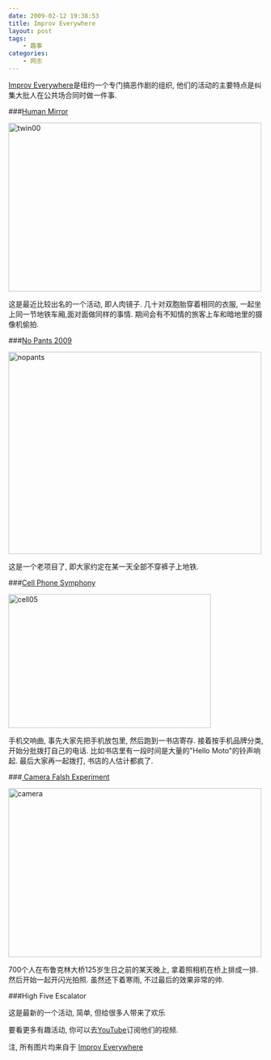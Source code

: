 ```yaml
---
date: 2009-02-12 19:38:53
title: Improv Everywhere
layout: post
tags:
    - 趣事
categories:
    - 网志
---
```

[Improv Everywhere](http://improveverywhere.com/)是纽约一个专门搞恶作剧的组织, 他们的活动的主要特点是纠集大批人在公共场合同时做一件事.

###<a href="http://www.youtube.com/watch?v=9La40WwO-lU" target="_blank">Human Mirror</a>

<a href="http://pic.ztpala.com/wp-content/uploads/2009/02/twin00.jpg"><img class="aligncenter size-full wp-image-1805" title="twin00" src="http://pic.ztpala.com/wp-content/uploads/2009/02/twin00.jpg" alt="twin00" width="500" height="334" /></a>

这是最近比较出名的一个活动, 即人肉镜子. 几十对双胞胎穿着相同的衣服, 一起坐上同一节地铁车厢,面对面做同样的事情. 期间会有不知情的旅客上车和暗地里的摄像机偷拍.

###<a href="http://www.youtube.com/watch?v=9La40WwO-lU" target="_blank">No Pants 2009</a>

<a href="http://pic.ztpala.com/wp-content/uploads/2009/02/nopants.jpg"><img class="aligncenter size-full wp-image-1806" title="nopants" src="http://pic.ztpala.com/wp-content/uploads/2009/02/nopants.jpg" alt="nopants" width="500" height="400" /></a>

这是一个老项目了, 即大家约定在某一天全部不穿裤子上地铁.

###<a href="http://www.youtube.com/watch?v=-LKbCGV8aH4" target="_blank">Cell Phone Symphony</a>

<a href="http://pic.ztpala.com/wp-content/uploads/2009/02/cell05.jpg"><img class="aligncenter size-full wp-image-1807" title="cell05" src="http://pic.ztpala.com/wp-content/uploads/2009/02/cell05.jpg" alt="cell05" width="400" height="265" /></a>

手机交响曲, 事先大家先把手机放包里, 然后跑到一书店寄存. 接着按手机品牌分类, 开始分批拨打自己的电话. 比如书店里有一段时间是大量的"Hello Moto"的铃声响起. 最后大家再一起拨打, 书店的人估计都疯了.

###<a href="http://www.youtube.com/watch?v=WMNn5_OeNT0" target="_blank"> Camera Falsh Experiment</a>

<a href="http://pic.ztpala.com/wp-content/uploads/2009/02/camera.jpg"><img class="aligncenter size-full wp-image-1808" title="camera" src="http://pic.ztpala.com/wp-content/uploads/2009/02/camera.jpg" alt="camera" width="500" height="334" /></a>

700个人在布鲁克林大桥125岁生日之前的某天晚上, 拿着照相机在桥上排成一排. 然后开始一起开闪光拍照. 虽然还下着寒雨, 不过最后的效果非常的帅.

###High Five Escalator

这是最新的一个活动, 简单, 但给很多人带来了欢乐



要看更多有趣活动, 你可以去<a href="http://www.youtube.com/user/ImprovEverywhere" target="_blank">YouTube</a>订阅他们的视频.

注, 所有图片均来自于 <a href="http://improveverywhere.com/">Improv Everywhere</a>

